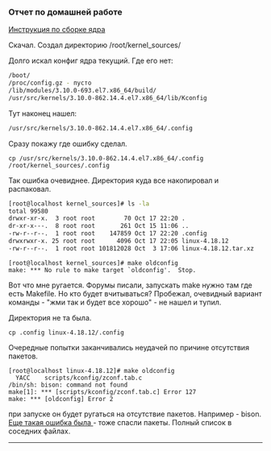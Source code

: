 ### Отчет по домашней работе
[Инструкция по сборке ядра][1]

Скачал.
Создал директорию /root/kernel_sources/

Долго искал конфиг ядра текущий.
Где его нет:
```bash
/boot/
/proc/config.gz - пусто
/lib/modules/3.10.0-693.el7.x86_64/build/
/usr/src/kernels/3.10.0-862.14.4.el7.x86_64/lib/Kconfig
```
Тут наконец нашел:
```bash
/usr/src/kernels/3.10.0-862.14.4.el7.x86_64/.config
```
Сразу покажу где ошибку сделал.
```
cp /usr/src/kernels/3.10.0-862.14.4.el7.x86_64/.config /root/kernel_sources/.config
```
Так ошибка очевиднее. Директория куда все накопировал и распаковал.
```bash
[root@localhost kernel_sources]# ls -la
total 99580
drwxr-xr-x.  3 root root        70 Oct 17 22:20 .
dr-xr-x---.  8 root root       261 Oct 15 11:06 ..
-rw-r--r--.  1 root root    147859 Oct 17 22:20 .config
drwxrwxr-x. 25 root root      4096 Oct 17 22:05 linux-4.18.12
-rw-r--r--.  1 root root 101812028 Oct  3 17:06 linux-4.18.12.tar.xz
```

```
[root@localhost kernel_sources]# make oldconfig
make: *** No rule to make target `oldconfig'.  Stop.
```
Вот что мне ругается. Форумы писали, запускать make нужно там где есть Makefile. Но кто будет вчитываться? Пробежал, очевидный вариант команды - "жми так и будет все хорошо" - не нашел и тупил.

Директория не та была.
```
cp .config linux-4.18.12/.config
```

Очередные попытки заканчивались неудачей по причине отсутствия пакетов.
```
[root@localhost linux-4.18.12]# make oldconfig
  YACC    scripts/kconfig/zconf.tab.c
/bin/sh: bison: command not found
make[1]: *** [scripts/kconfig/zconf.tab.c] Error 127
make: *** [oldconfig] Error 2
```
при запуске он будет ругаться на отсутствие пакетов. 
Например - bison.  [ Еще такая ошибка была ][2] - тоже спасли пакеты.
Полный список в соседних файлах.

---

[1]: https://losst.ru/sobiraem-yadro-linux
[2]: https://stackoverflow.com/questions/46008624/how-to-fix-fatal-error-openssl-opensslv-h-no-such-file-or-directory-in-redhat